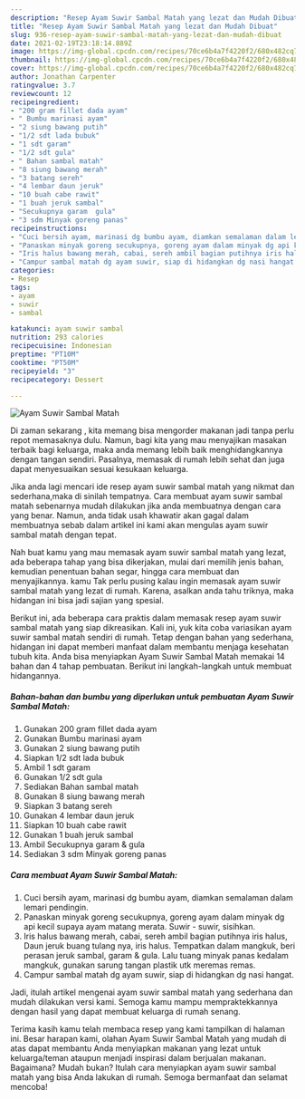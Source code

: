 ```yaml
---
description: "Resep Ayam Suwir Sambal Matah yang lezat dan Mudah Dibuat"
title: "Resep Ayam Suwir Sambal Matah yang lezat dan Mudah Dibuat"
slug: 936-resep-ayam-suwir-sambal-matah-yang-lezat-dan-mudah-dibuat
date: 2021-02-19T23:18:14.889Z
image: https://img-global.cpcdn.com/recipes/70ce6b4a7f4220f2/680x482cq70/ayam-suwir-sambal-matah-foto-resep-utama.jpg
thumbnail: https://img-global.cpcdn.com/recipes/70ce6b4a7f4220f2/680x482cq70/ayam-suwir-sambal-matah-foto-resep-utama.jpg
cover: https://img-global.cpcdn.com/recipes/70ce6b4a7f4220f2/680x482cq70/ayam-suwir-sambal-matah-foto-resep-utama.jpg
author: Jonathan Carpenter
ratingvalue: 3.7
reviewcount: 12
recipeingredient:
- "200 gram fillet dada ayam"
- " Bumbu marinasi ayam"
- "2 siung bawang putih"
- "1/2 sdt lada bubuk"
- "1 sdt garam"
- "1/2 sdt gula"
- " Bahan sambal matah"
- "8 siung bawang merah"
- "3 batang sereh"
- "4 lembar daun jeruk"
- "10 buah cabe rawit"
- "1 buah jeruk sambal"
- "Secukupnya garam  gula"
- "3 sdm Minyak goreng panas"
recipeinstructions:
- "Cuci bersih ayam, marinasi dg bumbu ayam, diamkan semalaman dalam lemari pendingin."
- "Panaskan minyak goreng secukupnya, goreng ayam dalam minyak dg api kecil supaya ayam matang merata. Suwir - suwir, sisihkan."
- "Iris halus bawang merah, cabai, sereh ambil bagian putihnya iris halus, Daun jeruk buang tulang nya, iris halus. Tempatkan dalam mangkuk, beri perasan jeruk sambal, garam &amp; gula. Lalu tuang minyak panas kedalam mangkuk, gunakan sarung tangan plastik utk meremas remas."
- "Campur sambal matah dg ayam suwir, siap di hidangkan dg nasi hangat."
categories:
- Resep
tags:
- ayam
- suwir
- sambal

katakunci: ayam suwir sambal 
nutrition: 293 calories
recipecuisine: Indonesian
preptime: "PT10M"
cooktime: "PT50M"
recipeyield: "3"
recipecategory: Dessert

---
```



![Ayam Suwir Sambal Matah](https://img-global.cpcdn.com/recipes/70ce6b4a7f4220f2/680x482cq70/ayam-suwir-sambal-matah-foto-resep-utama.jpg)

Di zaman  sekarang , kita memang bisa mengorder makanan jadi tanpa perlu repot memasaknya dulu. Namun, bagi kita yang mau menyajikan masakan terbaik bagi keluarga, maka anda memang lebih baik menghidangkannya dengan tangan sendiri. Pasalnya, memasak di rumah lebih sehat dan juga dapat menyesuaikan sesuai kesukaan keluarga.

Jika anda lagi mencari ide resep ayam suwir sambal matah yang nikmat dan sederhana,maka di sinilah tempatnya. Cara membuat ayam suwir sambal matah  sebenarnya mudah dilakukan jika anda membuatnya dengan cara yang benar. Namun, anda tidak usah khawatir akan gagal dalam membuatnya 
sebab dalam artikel ini kami akan mengulas ayam suwir sambal matah dengan tepat.  



Nah buat kamu yang mau memasak ayam suwir sambal matah yang lezat, ada beberapa tahap yang bisa dikerjakan, mulai dari memilih jenis bahan, kemudian penentuan bahan segar, hingga cara membuat dan menyajikannya. kamu Tak perlu pusing kalau ingin memasak ayam suwir sambal matah yang lezat di rumah. Karena, asalkan anda  tahu triknya, maka hidangan ini bisa jadi sajian yang spesial.

Berikut ini, ada beberapa cara praktis  dalam memasak resep ayam suwir sambal matah yang siap dikreasikan. Kali ini, yuk kita coba variasikan ayam suwir sambal matah sendiri di rumah. Tetap dengan bahan yang sederhana, hidangan ini dapat memberi manfaat dalam membantu menjaga kesehatan tubuh kita. Anda bisa menyiapkan Ayam Suwir Sambal Matah memakai 14 bahan dan 4 tahap pembuatan. Berikut ini langkah-langkah untuk membuat hidangannya.

<!--inarticleads1-->

##### Bahan-bahan dan bumbu yang diperlukan untuk pembuatan Ayam Suwir Sambal Matah:

1. Gunakan 200 gram fillet dada ayam
1. Gunakan  Bumbu marinasi ayam
1. Gunakan 2 siung bawang putih
1. Siapkan 1/2 sdt lada bubuk
1. Ambil 1 sdt garam
1. Gunakan 1/2 sdt gula
1. Sediakan  Bahan sambal matah
1. Gunakan 8 siung bawang merah
1. Siapkan 3 batang sereh
1. Gunakan 4 lembar daun jeruk
1. Siapkan 10 buah cabe rawit
1. Gunakan 1 buah jeruk sambal
1. Ambil Secukupnya garam &amp; gula
1. Sediakan 3 sdm Minyak goreng panas




<!--inarticleads2-->

##### Cara membuat Ayam Suwir Sambal Matah:

1. Cuci bersih ayam, marinasi dg bumbu ayam, diamkan semalaman dalam lemari pendingin.
1. Panaskan minyak goreng secukupnya, goreng ayam dalam minyak dg api kecil supaya ayam matang merata. Suwir - suwir, sisihkan.
1. Iris halus bawang merah, cabai, sereh ambil bagian putihnya iris halus, Daun jeruk buang tulang nya, iris halus. Tempatkan dalam mangkuk, beri perasan jeruk sambal, garam &amp; gula. Lalu tuang minyak panas kedalam mangkuk, gunakan sarung tangan plastik utk meremas remas.
1. Campur sambal matah dg ayam suwir, siap di hidangkan dg nasi hangat.




Jadi, itulah artikel mengenai  ayam suwir sambal matah  yang sederhana dan mudah dilakukan versi kami. Semoga kamu mampu mempraktekkannya dengan hasil yang dapat membuat keluarga di rumah senang. 

Terima kasih kamu telah membaca resep yang kami tampilkan di halaman ini. Besar harapan kami, olahan  Ayam Suwir Sambal Matah yang mudah di atas dapat membantu Anda menyiapkan makanan yang lezat untuk keluarga/teman ataupun menjadi inspirasi dalam berjualan makanan. Bagaimana? Mudah bukan? Itulah cara menyiapkan ayam suwir sambal matah yang bisa Anda lakukan di rumah. Semoga bermanfaat dan selamat mencoba!

